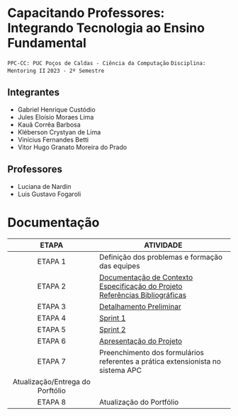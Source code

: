 # Capacitando Professores: Integrando Tecnologia ao Ensino Fundamental

`PPC-CC: PUC Poços de Caldas - Ciência da Computação`
`Disciplina: Mentoring II`
`2023 - 2º Semestre`

## Integrantes

- Gabriel Henrique Custódio
- Jules Eloísio Moraes Lima
- Kauã Corrêa Barbosa
- Kléberson Crystyan de Lima
- Vinícius Fernandes Betti
- Vitor Hugo Granato Moreira do Prado

## Professores

- Luciana de Nardin
- Luis Gustavo Fogaroli

# Documentação

| ETAPA | ATIVIDADE |
| :---: | --------- |
| ETAPA 1 | Definição dos problemas e formação das equipes |
| ETAPA 2 | <a href = "docs/Documentação de Contexto.md"> Documentação de Contexto </a> <br> <a href = "docs/Especificação do Projeto.md"> Especificação do Projeto </a> <br> <a href = "docs/Referências.md"> Referências Bibliográficas </a> |
| ETAPA 3 | <a href = "docs/Detalhamento Preliminar.md"> Detalhamento Preliminar </a> |
| ETAPA 4 | <a href = "docs/Sprint 1.md"> Sprint 1 </a> |
| ETAPA 5 | <a href = "docs/Sprint 2.md"> Sprint 2 </a> |
| ETAPA 6 | <a href = "docs/Apresentação do Projeto.md"> Apresentação do Projeto </a> |
| ETAPA 7 | Preenchimento dos formulários referentes a prática extensionista no sistema APC <br> 
            Atualização/Entrega do Porftólio |
| ETAPA 8 | Atualização do Portfólio |

